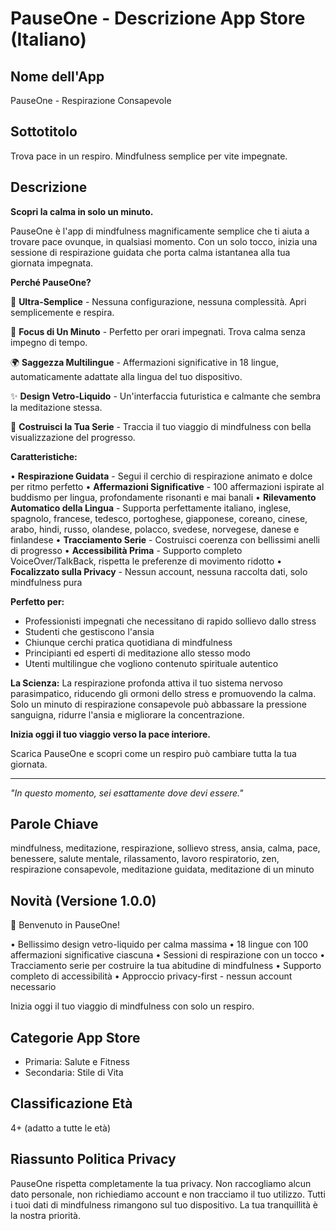 # PauseOne - Descrizione App Store (Italiano)

## Nome dell'App

PauseOne - Respirazione Consapevole

## Sottotitolo

Trova pace in un respiro. Mindfulness semplice per vite impegnate.

## Descrizione

**Scopri la calma in solo un minuto.**

PauseOne è l'app di mindfulness magnificamente semplice che ti aiuta a trovare pace ovunque, in qualsiasi momento. Con un solo tocco, inizia una sessione di respirazione guidata che porta calma istantanea alla tua giornata impegnata.

**Perché PauseOne?**

🌸 **Ultra-Semplice** - Nessuna configurazione, nessuna complessità. Apri semplicemente e respira.

🎯 **Focus di Un Minuto** - Perfetto per orari impegnati. Trova calma senza impegno di tempo.

🌍 **Saggezza Multilingue** - Affermazioni significative in 18 lingue, automaticamente adattate alla lingua del tuo dispositivo.

✨ **Design Vetro-Liquido** - Un'interfaccia futuristica e calmante che sembra la meditazione stessa.

🔄 **Costruisci la Tua Serie** - Traccia il tuo viaggio di mindfulness con bella visualizzazione del progresso.

**Caratteristiche:**

• **Respirazione Guidata** - Segui il cerchio di respirazione animato e dolce per ritmo perfetto
• **Affermazioni Significative** - 100 affermazioni ispirate al buddismo per lingua, profondamente risonanti e mai banali
• **Rilevamento Automatico della Lingua** - Supporta perfettamente italiano, inglese, spagnolo, francese, tedesco, portoghese, giapponese, coreano, cinese, arabo, hindi, russo, olandese, polacco, svedese, norvegese, danese e finlandese
• **Tracciamento Serie** - Costruisci coerenza con bellissimi anelli di progresso
• **Accessibilità Prima** - Supporto completo VoiceOver/TalkBack, rispetta le preferenze di movimento ridotto
• **Focalizzato sulla Privacy** - Nessun account, nessuna raccolta dati, solo mindfulness pura

**Perfetto per:**

- Professionisti impegnati che necessitano di rapido sollievo dallo stress
- Studenti che gestiscono l'ansia
- Chiunque cerchi pratica quotidiana di mindfulness
- Principianti ed esperti di meditazione allo stesso modo
- Utenti multilingue che vogliono contenuto spirituale autentico

**La Scienza:**
La respirazione profonda attiva il tuo sistema nervoso parasimpatico, riducendo gli ormoni dello stress e promuovendo la calma. Solo un minuto di respirazione consapevole può abbassare la pressione sanguigna, ridurre l'ansia e migliorare la concentrazione.

**Inizia oggi il tuo viaggio verso la pace interiore.**

Scarica PauseOne e scopri come un respiro può cambiare tutta la tua giornata.

---

_"In questo momento, sei esattamente dove devi essere."_

## Parole Chiave

mindfulness, meditazione, respirazione, sollievo stress, ansia, calma, pace, benessere, salute mentale, rilassamento, lavoro respiratorio, zen, respirazione consapevole, meditazione guidata, meditazione di un minuto

## Novità (Versione 1.0.0)

🎉 Benvenuto in PauseOne!

• Bellissimo design vetro-liquido per calma massima
• 18 lingue con 100 affermazioni significative ciascuna
• Sessioni di respirazione con un tocco
• Tracciamento serie per costruire la tua abitudine di mindfulness
• Supporto completo di accessibilità
• Approccio privacy-first - nessun account necessario

Inizia oggi il tuo viaggio di mindfulness con solo un respiro.

## Categorie App Store

- Primaria: Salute e Fitness
- Secondaria: Stile di Vita

## Classificazione Età

4+ (adatto a tutte le età)

## Riassunto Politica Privacy

PauseOne rispetta completamente la tua privacy. Non raccogliamo alcun dato personale, non richiediamo account e non tracciamo il tuo utilizzo. Tutti i tuoi dati di mindfulness rimangono sul tuo dispositivo. La tua tranquillità è la nostra priorità.
